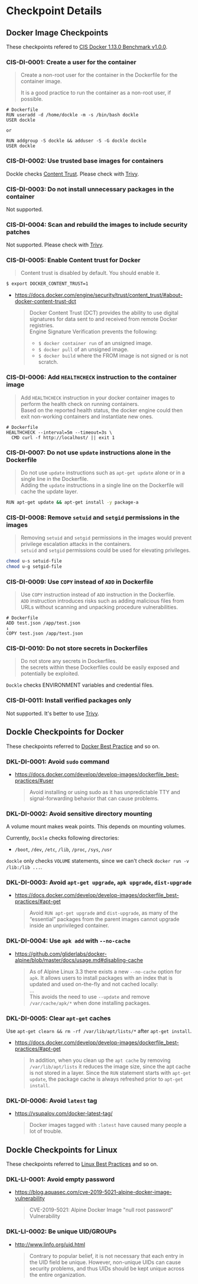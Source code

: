 
# Checkpoint Details

## Docker Image Checkpoints

These checkpoints refered to [CIS Docker 1.13.0 Benchmark v1.0.0](https://www.cisecurity.org/benchmark/docker/).

### CIS-DI-0001: Create a user for the container

> Create a non-root user for the container in the Dockerfile for the container image.
>
> It is a good practice to run the container as a non-root user, if possible.

```
# Dockerfile
RUN useradd -d /home/dockle -m -s /bin/bash dockle
USER dockle

or

RUN addgroup -S dockle && adduser -S -G dockle dockle
USER dockle

```

### CIS-DI-0002: Use trusted base images for containers

Dockle checks [Content Trust](https://docs.docker.com/engine/security/trust/content_trust/).
Please check with [Trivy](https://github.com/knqyf263/trivy).

### CIS-DI-0003: Do not install unnecessary packages in the container

Not supported.

### CIS-DI-0004: Scan and rebuild the images to include security patches

Not supported.
Please check with [Trivy](https://github.com/knqyf263/trivy).

### CIS-DI-0005: Enable Content trust for Docker

> Content trust is disabled by default. You should enable it.

```bash
$ export DOCKER_CONTENT_TRUST=1
```

- https://docs.docker.com/engine/security/trust/content_trust/#about-docker-content-trust-dct

    > Docker Content Trust (DCT) provides the ability to use digital signatures for data sent to and received from remote Docker registries.<br/>
    > Engine Signature Verification prevents the following:
    >
    >   - `$ docker container run` of an unsigned image.
    >   - `$ docker pull` of an unsigned image.
    >   - `$ docker build` where the FROM image is not signed or is not scratch.

### CIS-DI-0006: Add `HEALTHCHECK` instruction to the container image

> Add `HEALTHCHECK` instruction in your docker container images to perform the health check on running containers.<br/>
> Based on the reported health status, the docker engine could then exit non-working containers and instantiate new ones.

```
# Dockerfile
HEALTHCHECK --interval=5m --timeout=3s \
  CMD curl -f http://localhost/ || exit 1
```

### CIS-DI-0007: Do not use `update` instructions alone in the Dockerfile

> Do not use `update` instructions such as `apt-get update` alone or in a single line in the Dockerfile.<br/>
> Adding the `update` instructions in a single line on the Dockerfile will cache the update layer.

```bash
RUN apt-get update && apt-get install -y package-a
```

### CIS-DI-0008: Remove `setuid` and `setgid` permissions in the images

> Removing `setuid` and `setgid` permissions in the images would prevent privilege escalation attacks in the containers.<br/>
> `setuid` and `setgid` permissions could be used for elevating privileges.

```bash
chmod u-s setuid-file
chmod u-g setgid-file
```

### CIS-DI-0009: Use `COPY` instead of `ADD` in Dockerfile

> Use `COPY` instruction instead of `ADD` instruction in the Dockerfile.<br/>
> `ADD` instruction introduces risks such as adding malicious files from URLs without scanning and unpacking procedure vulnerabilities.

```
# Dockerfile
ADD test.json /app/test.json
↓
COPY test.json /app/test.json
```

### CIS-DI-0010: Do not store secrets in Dockerfiles

> Do not store any secrets in Dockerfiles.<br/>
> the secrets within these Dockerfiles could be easily exposed and potentially be exploited.

`Dockle` checks ENVIRONMENT variables and credential files.

### CIS-DI-0011: Install verified packages only

Not supported.
It's better to use [Trivy](https://github.com/knqyf263/trivy).

## Dockle Checkpoints for Docker

These checkpoints referred to [Docker Best Practice](https://docs.docker.com/develop/develop-images/dockerfile_best-practices/) and so on.

### DKL-DI-0001: Avoid `sudo` command

- https://docs.docker.com/develop/develop-images/dockerfile_best-practices/#user

    > Avoid installing or using sudo as it has unpredictable TTY and signal-forwarding behavior that can cause problems.

### DKL-DI-0002: Avoid sensitive directory mounting

A volume mount makes weak points. This depends on mounting volumes.

Currently, `Dockle` checks following directories:

 - `/boot`, `/dev`, `/etc`, `/lib`, `/proc`, `/sys`,  `/usr`

`dockle` only checks `VOLUME` statements, since we can't check `docker run -v /lib:/lib ...`.


### DKL-DI-0003: Avoid `apt-get upgrade`, `apk upgrade`, `dist-upgrade`

- https://docs.docker.com/develop/develop-images/dockerfile_best-practices/#apt-get

    > Avoid `RUN apt-get upgrade` and `dist-upgrade`, as many of the “essential” packages from the parent images cannot upgrade inside an unprivileged container.

### DKL-DI-0004: Use `apk add` with `--no-cache`

- https://github.com/gliderlabs/docker-alpine/blob/master/docs/usage.md#disabling-cache

    > As of Alpine Linux 3.3 there exists a new `--no-cache` option for `apk`. It allows users to install packages with an index that is updated and used on-the-fly and not cached locally:<br/>
    > ...<br/>
    > This avoids the need to use `--update` and remove `/var/cache/apk/*` when done installing packages.

### DKL-DI-0005: Clear `apt-get` caches

Use `apt-get clearn && rm -rf /var/lib/apt/lists/*` after `apt-get install`.

- https://docs.docker.com/develop/develop-images/dockerfile_best-practices/#apt-get

    > In addition, when you clean up the `apt cache` by removing `/var/lib/apt/lists` it reduces the image size, since the apt cache is not stored in a layer. Since the `RUN` statement starts with `apt-get update`, the package cache is always refreshed prior to `apt-get install`.

### DKL-DI-0006: Avoid `latest` tag

- https://vsupalov.com/docker-latest-tag/

    > Docker images tagged with `:latest` have caused many people a lot of trouble.

## Dockle Checkpoints for Linux

These checkpoints referred to [Linux Best Practices](https://www.cyberciti.biz/tips/linux-security.html) and so on.

### DKL-LI-0001: Avoid empty password

- https://blog.aquasec.com/cve-2019-5021-alpine-docker-image-vulnerability

    > CVE-2019-5021: Alpine Docker Image "null root password" Vulnerability

### DKL-LI-0002: Be unique UID/GROUPs

- http://www.linfo.org/uid.html

    > Contrary to popular belief, it is not necessary that each entry in the UID field be unique. However, non-unique UIDs can cause security problems, and thus UIDs should be kept unique across the entire organization.
